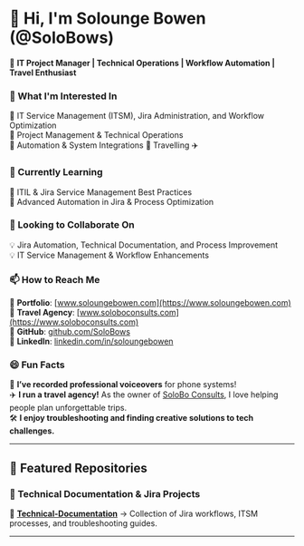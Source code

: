# 👋 Hi, I'm Solounge Bowen (@SoloBows)  
🚀 **IT Project Manager | Technical Operations | Workflow Automation | Travel Enthusiast**  

### **👀 What I'm Interested In**  
🔹 IT Service Management (ITSM), Jira Administration, and Workflow Optimization  
🔹 Project Management & Technical Operations  
🔹 Automation & System Integrations
🔹 Travelling ✈️

### **🌱 Currently Learning**  
📌 ITIL & Jira Service Management Best Practices  
📌 Advanced Automation in Jira & Process Optimization  

### **💼 Looking to Collaborate On**  
💡 Jira Automation, Technical Documentation, and Process Improvement  
💡 IT Service Management & Workflow Enhancements  

### **📫 How to Reach Me**  
📂 **Portfolio**: [www.soloungebowen.com](https://www.soloungebowen.com)  
📂 **Travel Agency**: [www.soloboconsults.com](https://www.soloboconsults.com)  
📂 **GitHub**: [github.com/SoloBows](https://github.com/SoloBows)  
🔗 **LinkedIn**: [linkedin.com/in/soloungebowen](https://www.linkedin.com/in/soloungebowen)  

### **😄 Fun Facts**  
🎤 **I’ve recorded professional voiceovers** for phone systems!  
✈️ **I run a travel agency!** As the owner of [SoloBo Consults](https://www.soloboconsults.com), I love helping people plan unforgettable trips.  
🛠️ **I enjoy troubleshooting and finding creative solutions to tech challenges.**  

---

## **📂 Featured Repositories**  
### **🚀 Technical Documentation & Jira Projects**  
📌 **[Technical-Documentation](https://github.com/SoloBows/Technical-Documentation)** → Collection of Jira workflows, ITSM processes, and troubleshooting guides.  

---

